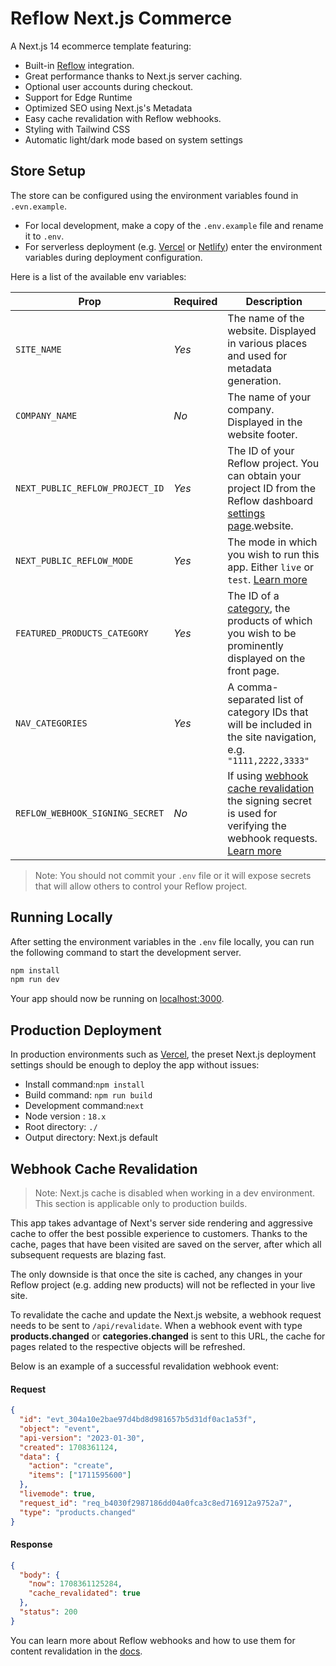 # Reflow Next.js Commerce

A Next.js 14 ecommerce template featuring:

- Built-in [Reflow](https://reflowhq.com) integration.
- Great performance thanks to Next.js server caching.
- Optional user accounts during checkout.
- Support for Edge Runtime
- Optimized SEO using Next.js's Metadata
- Easy cache revalidation with Reflow webhooks.
- Styling with Tailwind CSS
- Automatic light/dark mode based on system settings

## Store Setup

The store can be configured using the environment variables found in `.evn.example`.

- For local development, make a copy of the `.env.example` file and rename it to `.env`.
- For serverless deployment (e.g. [Vercel](https://vercel.com/) or [Netlify](https://www.netlify.com/)) enter the environment variables during deployment configuration.

Here is a list of the available env variables:

| Prop                            | Required | Description                                                                                                                                                                                                                     |
| ------------------------------- | -------- | ------------------------------------------------------------------------------------------------------------------------------------------------------------------------------------------------------------------------------- |
| `SITE_NAME`                     | _Yes_    | The name of the website. Displayed in various places and used for metadata generation.                                                                                                                                          |
| `COMPANY_NAME`                  | _No_     | The name of your company. Displayed in the website footer.                                                                                                                                                                      |
| `NEXT_PUBLIC_REFLOW_PROJECT_ID` | _Yes_    | The ID of your Reflow project. You can obtain your project ID from the Reflow dashboard [settings page](https://reflowhq.com/project/settings).website.                                                                                                                |
| `NEXT_PUBLIC_REFLOW_MODE`       | _Yes_    | The mode in which you wish to run this app. Either `live` or `test`. [Learn more](https://reflowhq.com/docs/guide/test-mode)                                                                                                    |
| `FEATURED_PRODUCTS_CATEGORY`    | _Yes_    | The ID of a [category](https://reflowhq.com/docs/guide/categories), the products of which you wish to be prominently displayed on the front page.                                                                               |
| `NAV_CATEGORIES`                | _Yes_    | A comma-separated list of category IDs that will be included in the site navigation, e.g. `"1111,2222,3333"`                                                                                                                    |
| `REFLOW_WEBHOOK_SIGNING_SECRET` | _No_     | If using [webhook cache revalidation](#webhook-cache-revalidation) the signing secret is used for verifying the webhook requests. [Learn more](https://reflowhq.com/docs/api/webhooks-integration#verifying-webhook-signatures) |

> Note: You should not commit your `.env` file or it will expose secrets that will allow others to control your Reflow project.

## Running Locally

After setting the environment variables in the `.env` file locally, you can run the following command to start the development server.

```bash
npm install
npm run dev
```

Your app should now be running on [localhost:3000](http://localhost:3000/).

## Production Deployment

In production environments such as [Vercel](https://vercel.com/), the preset Next.js deployment settings should be enough to deploy the app without issues:

- Install command:`npm install`
- Build command: `npm run build`
- Development command:`next`
- Node version : `18.x`
- Root directory: `./`
- Output directory: Next.js default

## Webhook Cache Revalidation

> Note: Next.js cache is disabled when working in a dev environment. This section is applicable only to production builds.

This app takes advantage of Next's server side rendering and aggressive cache to offer the best possible experience to customers. Thanks to the cache, pages that have been visited are saved on the server, after which all subsequent requests are blazing fast.

The only downside is that once the site is cached, any changes in your Reflow project (e.g. adding new products) will not be reflected in your live site.

To revalidate the cache and update the Next.js website, a webhook request needs to be sent to `/api/revalidate`. When a webhook event with type **products.changed** or **categories.changed** is sent to this URL, the cache for pages related to the respective objects will be refreshed.

Below is an example of a successful revalidation webhook event:

#### Request

```json
{
  "id": "evt_304a10e2bae97d4bd8d981657b5d31df0ac1a53f",
  "object": "event",
  "api-version": "2023-01-30",
  "created": 1708361124,
  "data": {
    "action": "create",
    "items": ["1711595600"]
  },
  "livemode": true,
  "request_id": "req_b4030f2987186dd04a0fca3c8ed716912a9752a7",
  "type": "products.changed"
}
```

#### Response

```json
{
  "body": {
    "now": 1708361125284,
    "cache_revalidated": true
  },
  "status": 200
}
```

You can learn more about Reflow webhooks and how to use them for content revalidation in the [docs](https://reflowhq.com/docs/api/webhooks#content-revalidation).
